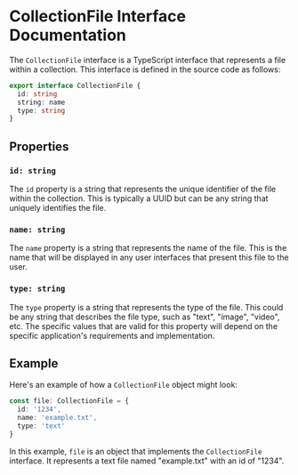 # CollectionFile Interface Documentation

The `CollectionFile` interface is a TypeScript interface that represents a file within a collection. This interface is defined in the source code as follows:

```typescript
export interface CollectionFile {
  id: string
  string: name
  type: string
}
```

## Properties

### `id: string`

The `id` property is a string that represents the unique identifier of the file within the collection. This is typically a UUID but can be any string that uniquely identifies the file.

### `name: string`

The `name` property is a string that represents the name of the file. This is the name that will be displayed in any user interfaces that present this file to the user.

### `type: string`

The `type` property is a string that represents the type of the file. This could be any string that describes the file type, such as "text", "image", "video", etc. The specific values that are valid for this property will depend on the specific application's requirements and implementation.

## Example

Here's an example of how a `CollectionFile` object might look:

```typescript
const file: CollectionFile = {
  id: '1234',
  name: 'example.txt',
  type: 'text'
}
```

In this example, `file` is an object that implements the `CollectionFile` interface. It represents a text file named "example.txt" with an id of "1234".